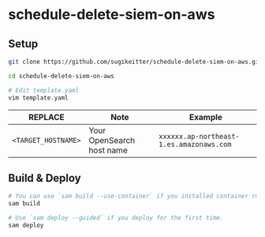 # schedule-delete-siem-on-aws

## Setup

```bash
git clone https://github.com/sugikeitter/schedule-delete-siem-on-aws.git

cd schedule-delete-siem-on-aws

# Edit template.yaml
vim template.yaml
```

| REPLACE | Note | Example |
|---|---|---|
| `<TARGET_HOSTNAME>` | Your OpenSearch host name | `xxxxxx.ap-northeast-1.es.amazonaws.com` |


## Build & Deploy
```bash
# You can use `sam build --use-container` if you installed container runtime.
sam build

# Use `sam deploy --guided` if you deploy for the first time.
sam deploy
```
